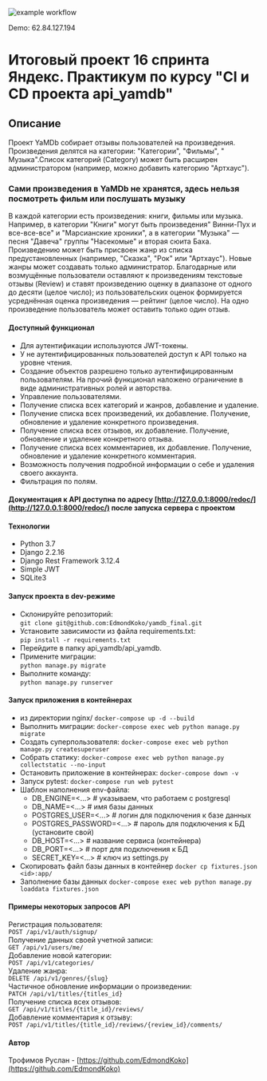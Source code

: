 ![example workflow](https://github.com/EdmondKoko/yamdb_final/actions/workflows/yamdb_workflow.yml/badge.svg)

Demo:
62.84.127.194


# Итоговый проект 16 спринта Яндекс. Практикум по курсу "CI и CD проекта api_yamdb" 
 
## Описание 
 
Проект YaMDb собирает отзывы пользователей на произведения. Произведения делятся на категории: "Категории", "Фильмы", " 
Музыка".Список категорий (Category) может быть расширен администратором (например, можно добавить категорию "Артхаус"). 
 
### Сами произведения в YaMDb не хранятся, здесь нельзя посмотреть фильм или послушать музыку 
 
В каждой категории есть произведения: книги, фильмы или музыка. Например, в категории "Книги" могут быть произведения" 
Винни-Пух и все-все-все" и "Марсианские хроники", а в категории "Музыка" — песня "Давеча" группы "Насекомые" и вторая 
сюита Баха. Произведению может быть присвоен жанр из списка предустановленных (например, "Сказка", "Рок" или "Артхаус"). 
Новые жанры может создавать только администратор. 
Благодарные или возмущённые пользователи оставляют к произведениям текстовые отзывы (Review) и ставят произведению 
оценку в диапазоне от одного до десяти (целое число); из пользовательских оценок формируется усреднённая оценка 
произведения — рейтинг (целое число). На одно произведение пользователь может оставить только один отзыв. 
 
#### Доступный функционал 
 
- Для аутентификации используются JWT-токены. 
- У не аутентифицированных пользователей доступ к API только на уровне чтения. 
- Создание объектов разрешено только аутентифицированным пользователям. На прочий функционал наложено ограничение в виде 
  административных ролей и авторства. 
- Управление пользователями. 
- Получение списка всех категорий и жанров, добавление и удаление. 
- Получение списка всех произведений, их добавление. Получение, обновление и удаление конкретного произведения. 
- Получение списка всех отзывов, их добавление. Получение, обновление и удаление конкретного отзыва. 
- Получение списка всех комментариев, их добавление. Получение, обновление и удаление конкретного комментария. 
- Возможность получения подробной информации о себе и удаления своего аккаунта. 
- Фильтрация по полям. 
 
#### Документация к API доступна по адресу [http://127.0.0.1:8000/redoc/](http://127.0.0.1:8000/redoc/) после запуска сервера с проектом 
 
#### Технологии 
 
- Python 3.7 
- Django 2.2.16 
- Django Rest Framework 3.12.4 
- Simple JWT 
- SQLite3 
 
#### Запуск проекта в dev-режиме 
 
- Склонируйте репозиторий:   
  ```git clone git@github.com:EdmondKoko/yamdb_final.git``` 
- Установите зависимости из файла requirements.txt:    
  ```pip install -r requirements.txt``` 
- Перейдите в папку api_yamdb/api_yamdb. 
- Примените миграции:    
  ```python manage.py migrate``` 
- Выполните команду:    
  ```python manage.py runserver``` 
 
#### Запуск приложения в контейнерах 
 
- из директории nginx/ 
  ```docker-compose up -d --build``` 
- Выполнить миграции: 
  ```docker-compose exec web python manage.py migrate``` 
- Создать суперпользователя: 
  ```docker-compose exec web python manage.py createsuperuser``` 
- Собрать статику: 
  ```docker-compose exec web python manage.py collectstatic --no-input``` 
- Остановить приложение в контейнерах: 
  ```docker-compose down -v``` 
- Запуск pytest: 
  ```docker-compose run web pytest``` 
- Шаблон наполнения env-файла: 
  - DB_ENGINE=<...> # указываем, что работаем с postgresql 
  - DB_NAME=<...> # имя базы данных 
  - POSTGRES_USER=<...> # логин для подключения к базе данных 
  - POSTGRES_PASSWORD=<...> # пароль для подключения к БД (установите свой) 
  - DB_HOST=<...> # название сервиса (контейнера) 
  - DB_PORT=<...> # порт для подключения к БД 
  - SECRET_KEY=<...> # ключ из settings.py 
- Скопировать файл базы данных в контейнер 
  ```docker cp fixtures.json <id>:app/``` 
- Заполнение базы данных 
  ```docker-compose exec web python manage.py loaddata fixtures.json``` 
 
#### Примеры некоторых запросов API 
 
Регистрация пользователя:   
  ``` POST /api/v1/auth/signup/ ```   
Получение данных своей учетной записи:   
  ``` GET /api/v1/users/me/ ```   
Добавление новой категории:   
  ``` POST /api/v1/categories/ ```   
Удаление жанра:   
  ``` DELETE /api/v1/genres/{slug} ```   
Частичное обновление информации о произведении:   
  ``` PATCH /api/v1/titles/{titles_id} ```   
Получение списка всех отзывов:   
  ``` GET /api/v1/titles/{title_id}/reviews/ ```    
Добавление комментария к отзыву:   
  ``` POST /api/v1/titles/{title_id}/reviews/{review_id}/comments/ ``` 
 
#### Автор 
 
Трофимов Руслан - [https://github.com/EdmondKoko](https://github.com/EdmondKoko)